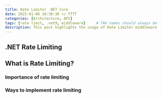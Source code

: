 ```yaml
---
title: Rate Limiter .NET Core
date: 2025-01-06 10:30:30 +/-TTTT
categories: [Architecture, API]
tags: [rate limit, .net9, middleware]     # TAG names should always be lowercase
description: This post highlights the usage of Rate Limiter middleware available in .NET 9
---
```




## .NET Rate Limiting


## What is Rate Limiting?


### Importance of rate limiting

### Ways to implement rate limiting

